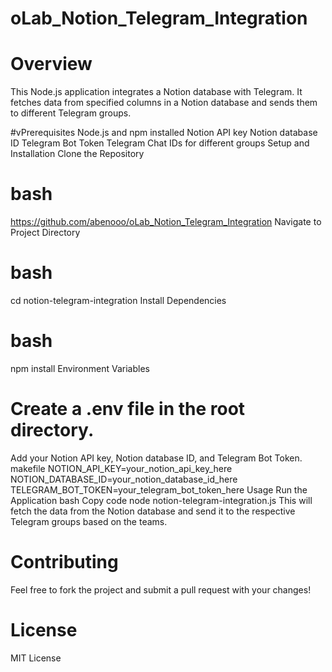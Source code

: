 # oLab_Notion_Telegram_Integration
# Overview
This Node.js application integrates a Notion database with Telegram. It fetches data from specified columns in a Notion database and sends them to different Telegram groups.

#vPrerequisites
Node.js and npm installed
Notion API key
Notion database ID
Telegram Bot Token
Telegram Chat IDs for different groups
Setup and Installation
Clone the Repository

# bash
https://github.com/abenooo/oLab_Notion_Telegram_Integration
Navigate to Project Directory

# bash
cd notion-telegram-integration
Install Dependencies

# bash
npm install
Environment Variables

# Create a .env file in the root directory.
Add your Notion API key, Notion database ID, and Telegram Bot Token.
makefile
NOTION_API_KEY=your_notion_api_key_here
NOTION_DATABASE_ID=your_notion_database_id_here
TELEGRAM_BOT_TOKEN=your_telegram_bot_token_here
Usage
Run the Application
bash
Copy code
node notion-telegram-integration.js
This will fetch the data from the Notion database and send it to the respective Telegram groups based on the teams.

# Contributing
Feel free to fork the project and submit a pull request with your changes!

# License
MIT License

